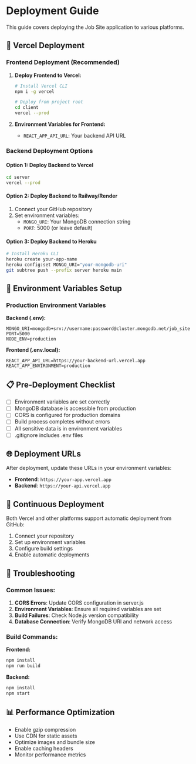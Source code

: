 # Deployment Guide

This guide covers deploying the Job Site application to various platforms.

## 🚀 Vercel Deployment

### Frontend Deployment (Recommended)

1. **Deploy Frontend to Vercel:**
   ```bash
   # Install Vercel CLI
   npm i -g vercel
   
   # Deploy from project root
   cd client
   vercel --prod
   ```

2. **Environment Variables for Frontend:**
   - `REACT_APP_API_URL`: Your backend API URL

### Backend Deployment Options

#### Option 1: Deploy Backend to Vercel
```bash
cd server
vercel --prod
```

#### Option 2: Deploy Backend to Railway/Render
1. Connect your GitHub repository
2. Set environment variables:
   - `MONGO_URI`: Your MongoDB connection string
   - `PORT`: 5000 (or leave default)

#### Option 3: Deploy Backend to Heroku
```bash
# Install Heroku CLI
heroku create your-app-name
heroku config:set MONGO_URI="your-mongodb-uri"
git subtree push --prefix server heroku main
```

## 🔧 Environment Variables Setup

### Production Environment Variables

**Backend (.env):**
```env
MONGO_URI=mongodb+srv://username:password@cluster.mongodb.net/job_site
PORT=5000
NODE_ENV=production
```

**Frontend (.env.local):**
```env
REACT_APP_API_URL=https://your-backend-url.vercel.app
REACT_APP_ENVIRONMENT=production
```

## 📋 Pre-Deployment Checklist

- [ ] Environment variables are set correctly
- [ ] MongoDB database is accessible from production
- [ ] CORS is configured for production domains
- [ ] Build process completes without errors
- [ ] All sensitive data is in environment variables
- [ ] .gitignore includes .env files

## 🌐 Deployment URLs

After deployment, update these URLs in your environment variables:

- **Frontend**: `https://your-app.vercel.app`
- **Backend**: `https://your-api.vercel.app`

## 🔄 Continuous Deployment

Both Vercel and other platforms support automatic deployment from GitHub:

1. Connect your repository
2. Set up environment variables
3. Configure build settings
4. Enable automatic deployments

## 🐛 Troubleshooting

### Common Issues:

1. **CORS Errors**: Update CORS configuration in server.js
2. **Environment Variables**: Ensure all required variables are set
3. **Build Failures**: Check Node.js version compatibility
4. **Database Connection**: Verify MongoDB URI and network access

### Build Commands:

**Frontend:**
```bash
npm install
npm run build
```

**Backend:**
```bash
npm install
npm start
```

## 📊 Performance Optimization

- Enable gzip compression
- Use CDN for static assets
- Optimize images and bundle size
- Enable caching headers
- Monitor performance metrics